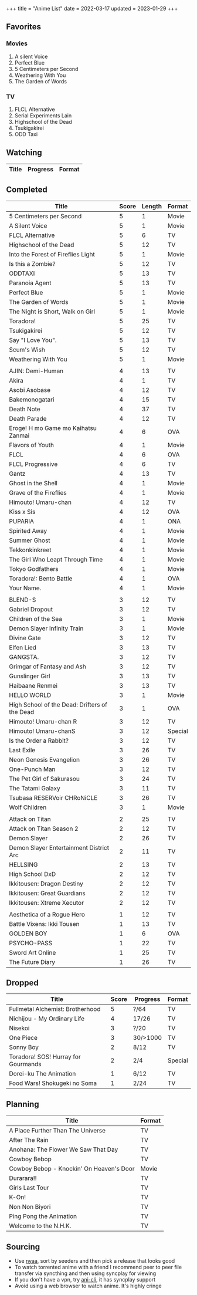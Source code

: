 +++
title = "Anime List"
date = 2022-03-17
updated = 2023-01-29
+++

## Favorites

### Movies

1. A silent Voice
2. Perfect Blue
3. 5 Centimeters per Second
4. Weathering With You
5. The Garden of Words

### TV

1. FLCL Alternative
2. Serial Experiments Lain
3. Highschool of the Dead
4. Tsukigakirei
5. ODD Taxi

## Watching


| Title                   | Progress | Format |
|-------------------------|----------|--------|

## Completed

| Title                                         | Score | Length | Format  |
|-----------------------------------------------|-------|--------|---------|
| 5 Centimeters per Second                      | 5     | 1      | Movie   |
| A Silent Voice                                | 5     | 1      | Movie   |
| FLCL Alternative                              | 5     | 6      | TV      |
| Highschool of the Dead                        | 5     | 12     | TV      |
| Into the Forest of Fireflies Light            | 5     | 1      | Movie   |
| Is this a Zombie?                             | 5     | 12     | TV      |
| ODDTAXI                                       | 5     | 13     | TV      |
| Paranoia Agent                                | 5     | 13     | TV      |
| Perfect Blue                                  | 5     | 1      | Movie   |
| The Garden of Words                           | 5     | 1      | Movie   |
| The Night is Short, Walk on Girl              | 5     | 1      | Movie   |
| Toradora!                                     | 5     | 25     | TV      |
| Tsukigakirei                                  | 5     | 12     | TV      |
| Say "I Love You".                             | 5     | 13     | TV      |
| Scum's Wish                                   | 5     | 12     | TV      |
| Weathering With You                           | 5     | 1      | Movie   |
|                                               |       |        |         |
| AJIN: Demi-Human                              | 4     | 13     | TV      |
| Akira                                         | 4     | 1      | TV      |
| Asobi Asobase                                 | 4     | 12     | TV      |
| Bakemonogatari                                | 4     | 15     | TV      |
| Death Note                                    | 4     | 37     | TV      |
| Death Parade                                  | 4     | 12     | TV      |
| Eroge! H mo Game mo Kaihatsu Zanmai           | 4     | 6      | OVA     |
| Flavors of Youth                              | 4     | 1      | Movie   |
| FLCL                                          | 4     | 6      | OVA     |
| FLCL Progressive                              | 4     | 6      | TV      |
| Gantz                                         | 4     | 13     | TV      |
| Ghost in the Shell                            | 4     | 1      | Movie   |
| Grave of the Fireflies                        | 4     | 1      | Movie   |
| Himouto! Umaru-chan                           | 4     | 12     | TV      |
| Kiss x Sis                                    | 4     | 12     | OVA     |
| PUPARIA                                       | 4     | 1      | ONA     |
| Spirited Away                                 | 4     | 1      | Movie   |
| Summer Ghost                                  | 4     | 1      | Movie   |
| Tekkonkinkreet                                | 4     | 1      | Movie   |
| The Girl Who Leapt Through Time               | 4     | 1      | Movie   |
| Tokyo Godfathers                              | 4     | 1      | Movie   |
| Toradora!: Bento Battle                       | 4     | 1      | OVA     |
| Your Name.                                    | 4     | 1      | Movie   |
|                                               |       |        |         |
| BLEND-S                                       | 3     | 12     | TV      |
| Gabriel Dropout                               | 3     | 12     | TV      |
| Children of the Sea                           | 3     | 1      | Movie   |
| Demon Slayer Infinity Train                   | 3     | 1      | Movie   |
| Divine Gate                                   | 3     | 12     | TV      |
| Elfen Lied                                    | 3     | 13     | TV      |
| GANGSTA.                                      | 3     | 12     | TV      |
| Grimgar of Fantasy and Ash                    | 3     | 12     | TV      |
| Gunslinger Girl                               | 3     | 13     | TV      |
| Haibaane Renmei                               | 3     | 13     | TV      |
| HELLO WORLD                                   | 3     | 1      | Movie   |
| High School of the Dead: Drifters of the Dead | 3     | 1      | OVA     |
| Himouto! Umaru-chan R                         | 3     | 12     | TV      |
| Himouto! Umaru-chanS                          | 3     | 12     | Special |
| Is the Order a Rabbit?                        | 3     | 12     | TV      |
| Last Exile                                    | 3     | 26     | TV      |
| Neon Genesis Evangelion                       | 3     | 26     | TV      |
| One-Punch Man                                 | 3     | 12     | TV      |
| The Pet Girl of Sakurasou                     | 3     | 24     | TV      |
| The Tatami Galaxy                             | 3     | 11     | TV      |
| Tsubasa RESERVoir CHRoNiCLE                   | 3     | 26     | TV      |
| Wolf Children                                 | 3     | 1      | Movie   |
|                                               |       |        |         |
| Attack on Titan                               | 2     | 25     | TV      |
| Attack on Titan Season 2                      | 2     | 12     | TV      |
| Demon Slayer                                  | 2     | 26     | TV      |
| Demon Slayer Entertainment District Arc       | 2     | 11     | TV      |
| HELLSING                                      | 2     | 13     | TV      |
| High School DxD                               | 2     | 12     | TV      |
| Ikkitousen: Dragon Destiny                    | 2     | 12     | TV      |
| Ikkitousen: Great Guardians                   | 2     | 12     | TV      |
| Ikkitousen: Xtreme Xecutor                    | 2     | 12     | TV      |
|                                               |       |        |         |
| Aesthetica of a Rogue Hero                    | 1     | 12     | TV      |
| Battle Vixens: Ikki Tousen                    | 1     | 13     | TV      |
| GOLDEN BOY                                    | 1     | 6      | OVA     |
| PSYCHO-PASS                                   | 1     | 22     | TV      |
| Sword Art Online                              | 1     | 25     | TV      |
| The Future Diary                              | 1     | 26     | TV      |

## Dropped

| Title                               | Score | Progress | Format  |
|-------------------------------------|-------|----------|---------|
| Fullmetal Alchemist: Brotherhood    | 5     | ?/64     | TV      |
| Nichijou - My Ordinary Life         | 4     | 17/26    | TV      |
| Nisekoi                             | 3     | ?/20     | TV      |
| One Piece                           | 3     | 30/>1000 | TV      |
| Sonny Boy                           | 2     | 8/12     | TV      |
| Toradora! SOS! Hurray for Gourmands | 2     | 2/4      | Special |
| Dorei-ku The Animation              | 1     | 6/12     | TV      |
| Food Wars! Shokugeki no Soma        | 1     | 2/24     | TV      |

## Planning

| Title                                    | Format |
|------------------------------------------|--------|
| A Place Further Than The Universe        | TV     |
| After The Rain                           | TV     |
| Anohana: The Flower We Saw That Day      | TV     |
| Cowboy Bebop                             | TV     |
| Cowboy Bebop - Knockin' On Heaven's Door | Movie  |
| Durarara!!                               | TV     |
| Girls Last Tour                          | TV     |
| K-On!                                    | TV     |
| Non Non Biyori                           | TV     |
| Ping Pong the Animation                  | TV     |
| Welcome to the N.H.K.                    | TV     |

## Sourcing

- Use [nyaa](https://nyaa.si/), sort by seeders and then pick a release that looks good
- To watch torrented anime with a friend I recommend peer to peer file transfer via syncthing and then using syncplay for viewing
- If you don't have a vpn, try [ani-cli](https://github.com/pystardust/ani-cli), it has syncplay support
- Avoid using a web browser to watch anime. It's highly cringe
